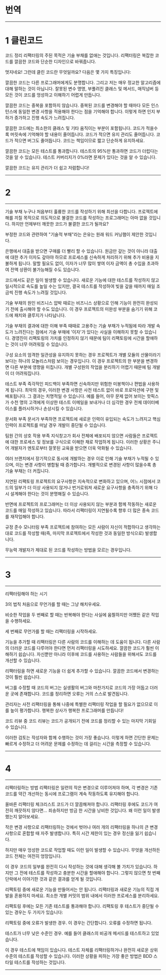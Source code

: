# 번역
---
# 1 클린코드
코드 정리
리팩터링의 주된 목적은 기술 부채를 없애는 것입니다. 리팩터링은 복잡한 코드를 깔끔한 코드와 단순한 디자인으로 바꿔줍니다.

멋지네요! 그런데 클린 코드란 무엇일까요? 다음은 몇 가지 특징입니다:

 깔끔한 코드는 다른 프로그래머에게도 분명합니다.
그리고 저는 매우 정교한 알고리즘에 대해 말하는 것이 아닙니다. 잘못된 변수 명명, 부풀려진 클래스 및 메서드, 매직넘버 등 모든 것이 코드를 엉성하고 이해하기 어렵게 만듭니다.

 깔끔한 코드는 중복을 포함하지 않습니다.
중복된 코드를 변경해야 할 때마다 모든 인스턴스에 동일한 변경 사항을 적용해야 한다는 점을 기억해야 합니다. 이렇게 하면 인지 부하가 증가하고 진행 속도가 느려집니다.

 깔끔한 코드에는 최소한의 클래스 및 기타 움직이는 부분이 포함됩니다.
코드가 적을수록 머릿속에 기억해야 할 내용이 줄어듭니다. 코드가 적으면 유지 관리도 줄어듭니다. 코드가 적으면 버그도 줄어듭니다. 코드는 책임이므로 짧고 단순하게 유지하세요.

 깔끔한 코드는 모든 테스트를 통과합니다.
테스트의 95%만 통과하면 코드가 더럽다는 것을 알 수 있습니다. 테스트 커버리지가 0%라면 문제가 있다는 것을 알 수 있습니다.

 깔끔한 코드는 유지 관리가 더 쉽고 저렴합니다!

---
# 2 
---
기술 부채
누구나 처음부터 훌륭한 코드를 작성하기 위해 최선을 다합니다. 프로젝트에 해를 끼칠 목적으로 의도적으로 불결한 코드를 작성하는 프로그래머는 아마 없을 것입니다. 하지만 언제부터 깨끗한 코드가 불결한 코드가 될까요?

부정한 코드와 관련하여 "기술적 부채"라는 은유는 원래 워드 커닝햄이 제안한 것입니다.

은행에서 대출을 받으면 구매를 더 빨리 할 수 있습니다. 원금만 갚는 것이 아니라 대출에 대한 추가 이자도 갚아야 하므로 프로세스를 신속하게 처리하기 위해 추가 비용을 지불하게 됩니다. 말할 필요도 없이, 이자가 너무 많이 쌓여 이자 금액이 총 수입을 초과하여 전액 상환이 불가능해질 수도 있습니다.

코드에서도 같은 일이 발생할 수 있습니다. 새로운 기능에 대한 테스트를 작성하지 않고 일시적으로 속도를 높일 수는 있지만, 결국 테스트를 작성하여 빚을 갚을 때까지 매일 조금씩 진행 속도가 느려질 것입니다.

기술 부채의 원인
 비즈니스 압박
때로는 비즈니스 상황으로 인해 기능이 완전히 완성되기 전에 출시해야 할 수도 있습니다. 이 경우 프로젝트의 미완성 부분을 숨기기 위해 코드에 패치와 클루지가 나타납니다.

 기술 부채의 결과에 대한 이해 부족
때때로 고용주는 기술 부채가 누적됨에 따라 개발 속도가 느려진다는 점에서 기술 부채에 '이자'가 있다는 사실을 이해하지 못할 수 있습니다. 경영진이 리팩토링의 가치를 인정하지 않기 때문에 팀이 리팩토링에 시간을 할애하는 것이 너무 어려워질 수 있습니다.

 구성 요소의 엄격한 일관성을 유지하지 못하는 경우
프로젝트가 개별 모듈의 산물이라기보다는 하나의 모놀리스처럼 보이는 경우입니다. 이 경우 프로젝트의 한 부분을 변경하면 다른 부분에 영향을 미칩니다. 개별 구성원의 작업을 분리하기 어렵기 때문에 팀 개발이 더 어려워집니다.

 테스트 부족
즉각적인 피드백이 부족하면 신속하지만 위험한 미봉책이나 편법을 사용하게 됩니다. 최악의 경우, 이러한 변경 사항은 사전 테스트 없이 바로 프로덕션에 구현 및 배포됩니다. 그 결과는 치명적일 수 있습니다. 예를 들어, 아무 문제 없어 보이는 핫픽스가 수천 명의 고객에게 이상한 테스트 이메일을 보내거나 더 심각한 경우 전체 데이터베이스를 플러시하거나 손상시킬 수 있습니다.

 문서화 부족
문서가 부족하면 프로젝트에 새로운 인력이 유입되는 속도가 느려지고 핵심 인력이 프로젝트를 떠날 경우 개발이 중단될 수 있습니다.

 팀원 간의 상호 작용 부족
지식창고가 회사 전체에 배포되지 않으면 사람들은 프로젝트에 대한 프로세스 및 정보를 구식으로 이해한 채로 작업하게 됩니다. 이러한 상황은 주니어 개발자가 멘토로부터 잘못된 교육을 받으면 더욱 악화될 수 있습니다.

 여러 브랜치에서 장기적으로 동시에 개발하는 경우
이로 인해 기술 부채가 누적될 수 있으며, 이는 변경 사항이 병합될 때 증가합니다. 개별적으로 변경된 사항이 많을수록 총 기술 부채는 더 커집니다.

 지연된 리팩토링
프로젝트의 요구사항은 지속적으로 변화하고 있으며, 어느 시점에서 코드의 일부가 더 이상 사용되지 않거나 번거로워져 새로운 요구사항을 충족하기 위해 다시 설계해야 한다는 것이 분명해질 수 있습니다.

반면에 프로젝트의 프로그래머는 더 이상 사용되지 않는 부분과 함께 작동하는 새로운 코드를 매일 작성하고 있습니다. 따라서 리팩터링이 지연될수록 향후 더 많은 종속 코드를 재작업해야 합니다.

 규정 준수 모니터링 부족
프로젝트에 참여하는 모든 사람이 자신이 적합하다고 생각하는 대로 코드를 작성할 때(즉, 마지막 프로젝트에서 작성한 것과 동일한 방식으로) 발생합니다.

 무능력
개발자가 제대로 된 코드를 작성하는 방법을 모르는 경우입니다.

---

# 3
---
리팩터링해야 하는 시기

3의 법칙
처음으로 무언가를 할 때는 그냥 해치우세요.

비슷한 작업을 두 번째로 할 때는 반복해야 한다는 사실에 움찔하지만 어쨌든 같은 작업을 수행하세요.

세 번째로 무언가를 할 때는 리팩터링을 시작하세요.


기능을 추가할 때
리팩터링은 다른 사람의 코드를 이해하는 데 도움이 됩니다. 다른 사람의 더러운 코드를 다루어야 한다면 먼저 리팩터링을 시도하세요. 깔끔한 코드가 훨씬 이해하기 쉽습니다. 자신뿐만 아니라 이후에 코드를 사용하는 사람들을 위해서도 코드를 개선할 수 있습니다.

리팩터링을 하면 새로운 기능을 더 쉽게 추가할 수 있습니다. 깔끔한 코드에서 변경하는 것이 훨씬 쉽습니다.


버그를 수정할 때
코드의 버그는 실생활의 버그와 마찬가지로 코드의 가장 어둡고 더러운 곳에 존재합니다. 코드를 정리하면 오류는 거의 스스로 발견됩니다.

관리자는 사전 리팩터링을 통해 나중에 특별한 리팩터링 작업을 할 필요가 없으므로 이를 높이 평가합니다. 행복한 상사가 행복한 프로그래머를 만듭니다!


코드 리뷰 중
코드 리뷰는 코드가 공개되기 전에 코드를 정리할 수 있는 마지막 기회일 수 있습니다.

이러한 검토는 작성자와 함께 수행하는 것이 가장 좋습니다. 이렇게 하면 간단한 문제는 빠르게 수정하고 더 어려운 문제를 수정하는 데 걸리는 시간을 측정할 수 있습니다.

---

# 4
---
리팩터링하는 방법
리팩터링은 일련의 작은 변경으로 이루어져야 하며, 각 변경은 기존 코드를 약간 개선하는 동시에 프로그램이 계속 작동하도록 유지해야 합니다.

 올바른 리팩터링 체크리스트
 코드가 더 깔끔해져야 합니다.
리팩터링 후에도 코드가 여전히 깨끗하지 않다면... 죄송하지만 방금 한 시간을 낭비한 것입니다. 왜 이런 일이 발생했는지 알아보세요.

작은 변경 사항으로 리팩터링하는 것에서 벗어나 여러 개의 리팩터링을 하나의 큰 변경 사항으로 혼합할 때 자주 발생합니다. 특히 시간 제한이 있는 경우 정신을 잃기 쉽습니다.

하지만 매우 엉성한 코드로 작업할 때도 이런 일이 발생할 수 있습니다. 무엇을 개선하든 코드 전체는 여전히 엉망입니다.

이 경우 코드의 일부를 완전히 다시 작성하는 것에 대해 생각해 볼 가치가 있습니다. 하지만 그 전에 테스트를 작성하고 충분한 시간을 할애해야 합니다. 그렇지 않으면 첫 번째 단락에서 이야기한 것과 같은 결과를 얻게 될 것입니다.

 리팩토링 중에 새로운 기능을 만들어서는 안 됩니다.
리팩터링과 새로운 기능의 직접 개발을 혼용하지 마세요. 최소한 개별 커밋의 범위 내에서 이러한 프로세스를 분리하세요.

 리팩토링 후에는 모든 기존 테스트를 통과해야 합니다.
리팩토링 후 테스트가 중단될 수 있는 경우는 두 가지가 있습니다:

리팩토링 중에 오류가 발생한 경우. 이 경우는 간단합니다. 오류를 수정하면 됩니다.

테스트가 너무 낮은 수준인 경우. 예를 들어 클래스의 비공개 메서드를 테스트하고 있었습니다.

이 경우 테스트에 책임이 있습니다. 테스트 자체를 리팩터링하거나 완전히 새로운 상위 수준의 테스트를 작성할 수 있습니다. 이러한 상황을 피하는 가장 좋은 방법은 BDD 스타일 테스트를 작성하는 것입니다.

---
